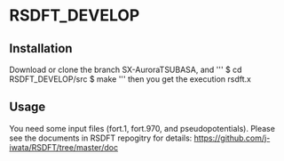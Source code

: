 # RSDFT_DEVELOP

## Installation
Download or clone the branch SX-AuroraTSUBASA, and
'''
$ cd RSDFT_DEVELOP/src
$ make
'''
then you get the execution rsdft.x

## Usage
You need some input files (fort.1, fort.970, and pseudopotentials). Please see the documents in RSDFT repogitry for details:
https://github.com/j-iwata/RSDFT/tree/master/doc
